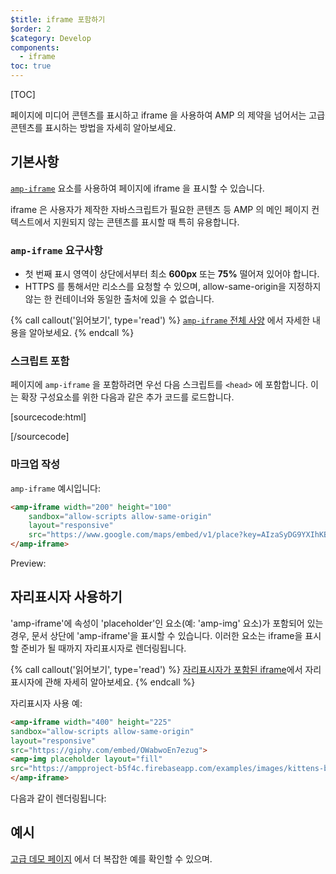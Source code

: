 ```yaml
---
$title: iframe 포함하기
$order: 2
$category: Develop
components:
  - iframe 
toc: true
---
```

[TOC]

페이지에 미디어 콘텐츠를 표시하고 iframe 을 사용하여 AMP 의 제약을 넘어서는 고급 콘텐츠를 표시하는 방법을 자세히 알아보세요.

## 기본사항

[`amp-iframe`](/ko/docs/reference/components/amp-iframe.html) 요소를 사용하여 페이지에 iframe 을 표시할 수 있습니다.

iframe 은 사용자가 제작한 자바스크립트가 필요한 콘텐츠 등 AMP 의 메인 페이지 컨텍스트에서 지원되지 않는 콘텐츠를 표시할 때 특히 유용합니다.

### `amp-iframe` 요구사항

* 첫 번째 표시 영역이 상단에서부터 최소 **600px** 또는 **75%** 떨어져 있어야 합니다.
* HTTPS 를 통해서만 리소스를 요청할 수 있으며, allow-same-origin을 지정하지 않는 한 컨테이너와 동일한 출처에 있을 수 없습니다.

{% call callout('읽어보기', type='read') %}
[<code>amp-iframe</code> 전체 사양](/ko/docs/reference/components/amp-iframe.html)
에서 자세한 내용을 알아보세요. {% endcall %}

### 스크립트 포함

페이지에 `amp-iframe` 을 포함하려면 우선 다음 스크립트를 `<head>` 에 포함합니다. 이는 확장 구성요소를 위한 다음과 같은 추가 코드를 로드합니다.

[sourcecode:html]
<script async custom-element="amp-iframe"
    src="https://cdn.ampproject.org/v0/amp-iframe-0.1.js"></script>
[/sourcecode]

### 마크업 작성

`amp-iframe` 예시입니다: 

```html
<amp-iframe width="200" height="100"
    sandbox="allow-scripts allow-same-origin"
    layout="responsive"
    src="https://www.google.com/maps/embed/v1/place?key=AIzaSyDG9YXIhKBhqclZizcSzJ0ROiE0qgVfwzI&q=europe">
</amp-iframe>
```

Preview: 

<amp-iframe width="200" height="100"
    sandbox="allow-scripts allow-same-origin"
    layout="responsive"
    src="https://www.google.com/maps/embed/v1/place?key=AIzaSyDG9YXIhKBhqclZizcSzJ0ROiE0qgVfwzI&q=europe">
</amp-iframe>

## 자리표시자 사용하기

'amp-iframe'에 속성이 'placeholder'인 요소(예: 'amp-img' 요소)가 포함되어 있는 경우, 문서 상단에 'amp-iframe'을 표시할 수 있습니다. 이러한 요소는 iframe을 표시할 준비가 될 때까지 자리표시자로 렌더링됩니다.

{% call callout('읽어보기', type='read') %}
[자리표시자가 포함된 iframe](/ko/docs/reference/components/amp-iframe.html#iframe-with-placeholder)에서 자리표시자에 관해 자세히 알아보세요.
{% endcall %}


자리표시자 사용 예:

```html
<amp-iframe width="400" height="225"
sandbox="allow-scripts allow-same-origin"
layout="responsive"
src="https://giphy.com/embed/OWabwoEn7ezug">
<amp-img placeholder layout="fill"
src="https://ampproject-b5f4c.firebaseapp.com/examples/images/kittens-biting.jpg"></amp-img>
</amp-iframe>
```
다음과 같이 렌더링됩니다:

<amp-iframe width="400" height="225"
sandbox="allow-scripts allow-same-origin"
layout="responsive"
src="https://giphy.com/embed/OWabwoEn7ezug">
<amp-img placeholder layout="fill"
src="https://ampproject-b5f4c.firebaseapp.com/examples/images/kittens-biting.jpg"></amp-img>
</amp-iframe>

## 예시

[고급 데모 페이지](https://ampbyexample.com/components/amp-iframe/) 에서 더 복잡한 예를 확인할 수 있으며.

